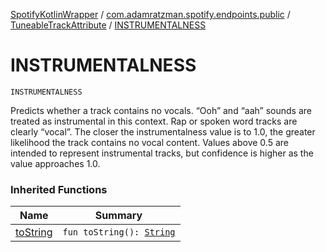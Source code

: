 [SpotifyKotlinWrapper](../../index.md) / [com.adamratzman.spotify.endpoints.public](../index.md) / [TuneableTrackAttribute](index.md) / [INSTRUMENTALNESS](./-i-n-s-t-r-u-m-e-n-t-a-l-n-e-s-s.md)

# INSTRUMENTALNESS

`INSTRUMENTALNESS`

Predicts whether a track contains no vocals. “Ooh” and “aah” sounds are treated as
instrumental in this context. Rap or spoken word tracks are clearly “vocal”. The
closer the instrumentalness value is to 1.0, the greater likelihood the track contains
no vocal content. Values above 0.5 are intended to represent instrumental tracks, but
confidence is higher as the value approaches 1.0.

### Inherited Functions

| Name | Summary |
|---|---|
| [toString](to-string.md) | `fun toString(): `[`String`](https://kotlinlang.org/api/latest/jvm/stdlib/kotlin/-string/index.html) |
